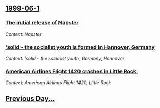 ## [1999-06-1](/news/1999/06/1/index.md)

### [ The initial release of Napster](/news/1999/06/1/the-initial-release-of-napster.md)
_Context: Napster_

### [ 'solid - the socialist youth is formed in Hannover, Germany](/news/1999/06/1/solid-the-socialist-youth-is-formed-in-hannover-germany.md)
_Context: 'solid - the socialist youth, Germany, Hannover_

### [ American Airlines Flight 1420 crashes in Little Rock.](/news/1999/06/1/american-airlines-flight-1420-crashes-in-little-rock.md)
_Context: American Airlines Flight 1420, Little Rock_

## [Previous Day...](/news/1999/05/31/index.md)

